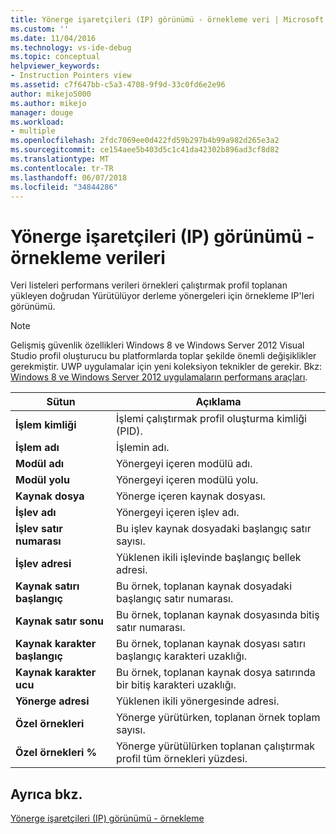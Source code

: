 ```yaml
---
title: Yönerge işaretçileri (IP) görünümü - örnekleme veri | Microsoft Docs
ms.custom: ''
ms.date: 11/04/2016
ms.technology: vs-ide-debug
ms.topic: conceptual
helpviewer_keywords:
- Instruction Pointers view
ms.assetid: c7f647bb-c5a3-4708-9f9d-33c0fd6e2e96
author: mikejo5000
ms.author: mikejo
manager: douge
ms.workload:
- multiple
ms.openlocfilehash: 2fdc7069ee0d422fd59b297b4b99a982d265e3a2
ms.sourcegitcommit: ce154aee5b403d5c1c41da42302b896ad3cf8d82
ms.translationtype: MT
ms.contentlocale: tr-TR
ms.lasthandoff: 06/07/2018
ms.locfileid: "34844286"
---
```

# <a name="instruction-pointers-ips-view---sampling-data"></a>Yönerge işaretçileri (IP) görünümü - örnekleme verileri
Veri listeleri performans verileri örnekleri çalıştırmak profil toplanan yükleyen doğrudan Yürütülüyor derleme yönergeleri için örnekleme IP'leri görünümü.  
  
> [!NOTE]
>  Gelişmiş güvenlik özellikleri Windows 8 ve Windows Server 2012 Visual Studio profil oluşturucu bu platformlarda toplar şekilde önemli değişiklikler gerekmiştir. UWP uygulamalar için yeni koleksiyon teknikler de gerekir. Bkz: [Windows 8 ve Windows Server 2012 uygulamaların performans araçları](../profiling/performance-tools-on-windows-8-and-windows-server-2012-applications.md).  
  
|Sütun|Açıklama|  
|------------|-----------------|  
|**İşlem kimliği**|İşlemi çalıştırmak profil oluşturma kimliği (PID).|  
|**İşlem adı**|İşlemin adı.|  
|**Modül adı**|Yönergeyi içeren modülü adı.|  
|**Modül yolu**|Yönergeyi içeren modülü yolu.|  
|**Kaynak dosya**|Yönerge içeren kaynak dosyası.|  
|**İşlev adı**|Yönergeyi içeren işlev adı.|  
|**İşlev satır numarası**|Bu işlev kaynak dosyadaki başlangıç satır sayısı.|  
|**İşlev adresi**|Yüklenen ikili işlevinde başlangıç bellek adresi.|  
|**Kaynak satırı başlangıç**|Bu örnek, toplanan kaynak dosyadaki başlangıç satır numarası.|  
|**Kaynak satır sonu**|Bu örnek, toplanan kaynak dosyasında bitiş satır numarası.|  
|**Kaynak karakter başlangıç**|Bu örnek, toplanan kaynak dosyası satırı başlangıç karakteri uzaklığı.|  
|**Kaynak karakter ucu**|Bu örnek, toplanan kaynak dosya satırında bir bitiş karakteri uzaklığı.|  
|**Yönerge adresi**|Yüklenen ikili yönergesinde adresi.|  
|**Özel örnekleri**|Yönerge yürütürken, toplanan örnek toplam sayısı.|  
|**Özel örnekleri %**|Yönerge yürütülürken toplanan çalıştırmak profil tüm örnekleri yüzdesi.|  
  
## <a name="see-also"></a>Ayrıca bkz.  
 [Yönerge işaretçileri (IP) görünümü - örnekleme](../profiling/instruction-pointers-ips-view-dotnet-memory-sampling-data.md)